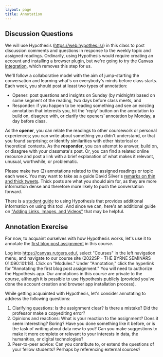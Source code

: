 ```yaml
---
layout: page
title: Annotation
---
```


## Discussion Questions

We will use Hypothesis (<https://web.hypothes.is/>) in this class to post discussion comments and questions in response to the weekly topic and assigned readings. Ordinarily, using Hypothesis would require creating an account and installing a browser plugin, but we're going to try the [Canvas integration](https://canvas.rutgers.edu/external-apps/hypothesis/), which removes this step for us. 

We'll follow a collaborative model with the aim of jump-starting the conversation and learning what's on everybody's minds before class starts. Each week, you should post at least two types of annotation:

-  Opener:  post questions and insights on Sunday (by midnight) based on some segment of the reading, two days before class meets, and 
-  Responder: if you happen to be reading something and see an existing annotation that interests you, hit the 'reply' button on the annotation to build on, disagree with, or clarify the openers’ annotation by Monday, a day before class.

As the **opener**, you can relate the readings to other coursework or personal experiences; you can write about something you didn't understand, or that you found surprising; or identify similarities with other historical or theoretical contexts. As the **responder**, you can attempt to answer, build on, or disagree with your classmate's post. Or, you can find a related online resource and post a link with a brief explanation of what makes it relevant, unusual, worthwhile, or problematic. 

Please make two (2) annotations related to the assigned readings or topic each week. You may want to
take as a guide David Silver's [remarks on thin and thick tweets](http://silverinsf.blogspot.com/2009/02/difference-between-thin-and-thick.html). Thick posts are what you should aim for, as they are more information dense and therefore more likely to push the conversation forward.

There is a [student guide](https://web.hypothes.is/quick-start-guide-for-students/) to using Hypothesis that provides additional information on using this tool. And since we can, here's an additional guide on ["Adding Links, Images, and Videos"](https://web.hypothes.is/adding-links-images-and-videos/) that may be helpful.

## Annotation Exercise

For now, to acquaint ourselves with how Hypothesis works, let's use it to annotate the [first blog post assignment](/humdata22/dataset-analysis/) in this course. 

Log into <https://canvas.rutgers.edu/>, select "Courses" in the left navigation menu, and navigate to our course site (2022SP - THE BYRNE SEMINARS 01:090:101:18). Click on "Modules." Under "Annotation," click the hyperlink for "Annotating the first blog post assignment." You will need to authorize the Hypothesis app. Our annotations in this course are private to the course, although it is possible to use Hypothesis publicly (provided you've done the account creation and browser app installation process). 

While getting acquainted with Hypothesis, let's consider annotating to address the following questions:

1. Clarifying questions: Is the assignment clear? Is there a mistake? Did the professor make a copyediting error? 
2. Opinions and reactions: What is your reaction to the assignment? Does it seem interesting? Boring? Have you done something like it before, or is the task of writing about data new to you? Can you make suggestions to make it more complete or relevant to your interests in data, the humanities, or digital technologies?
3. Peer-to-peer advice: Can you contribute to, or extend the questions of your fellow students? Perhaps by referencing external sources? 